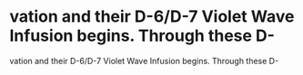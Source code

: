# vation and their D-6/D-7 Violet Wave Infusion begins. Through these D-

vation and their D-6/D-7 Violet Wave Infusion begins. Through these D-